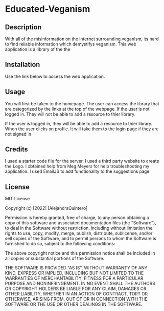 # Educated-Veganism

## Description 

With all of the misinformation on the internet surrounding veganism, its hard to find reliable information which demystifys veganism. This web application is a library of the the

## Installation 

Use the link below to access the web application. 


## Usage 

You will first be taken to the homepage. The user can access the library that are categorized by the links at the top of the webpage. If the user is not logged in. They will not be able to add a resource to thier library.

 If the user is logged in, they will be able to add a resource to thier library. When the user clicks on profile. It will take them to the login page if they are not signed in


## Credits 

I used a starter code file for the server, I used a third party website to create the Logo. I obtained help from Meg Meyers for help troubleshooting my application. I used EmailJS to add functionality to the suggestions page. 

## License 

MIT License

Copyright (c) [2022] [AlejandraQuintero]

Permission is hereby granted, free of charge, to any person obtaining a copy of this software and associated documentation files (the "Software"), to deal in the Software without restriction, including without limitation the rights to use, copy, modify, merge, publish, distribute, sublicense, and/or sell copies of the Software, and to permit persons to whom the Software is furnished to do so, subject to the following conditions:

The above copyright notice and this permission notice shall be included in all copies or substantial portions of the Software.

THE SOFTWARE IS PROVIDED "AS IS", WITHOUT WARRANTY OF ANY KIND, EXPRESS OR IMPLIED, INCLUDING BUT NOT LIMITED TO THE WARRANTIES OF MERCHANTABILITY, FITNESS FOR A PARTICULAR PURPOSE AND NONINFRINGEMENT. IN NO EVENT SHALL THE AUTHORS OR COPYRIGHT HOLDERS BE LIABLE FOR ANY CLAIM, DAMAGES OR OTHER LIABILITY, WHETHER IN AN ACTION OF CONTRACT, TORT OR OTHERWISE, ARISING FROM, OUT OF OR IN CONNECTION WITH THE SOFTWARE OR THE USE OR OTHER DEALINGS IN THE SOFTWARE.